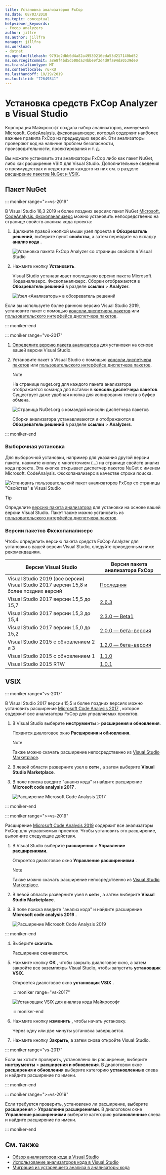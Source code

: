 ```yaml
---
title: Установка анализаторов FxCop
ms.date: 08/03/2018
ms.topic: conceptual
helpviewer_keywords:
- fxcop analyzers
author: jillre
ms.author: jillfra
manager: jillfra
ms.workload:
- dotnet
ms.openlocfilehash: 9791e2dbb6d4a82a49539216eda53d217140bd52
ms.sourcegitcommit: a8e8f4bd5d508da34bbe9f2d4d9fa94da0539de0
ms.translationtype: MT
ms.contentlocale: ru-RU
ms.lasthandoff: 10/19/2019
ms.locfileid: "72649341"
---
```

# <a name="install-fxcop-analyzers-in-visual-studio"></a>Установка средств FxCop Analyzer в Visual Studio

Корпорация Майкрософт создала набор анализаторов, именуемый [Microsoft. CodeAnalysis. фкскопанализерс](https://www.nuget.org/packages/Microsoft.CodeAnalysis.FxCopAnalyzers), который содержит наиболее важные правила FxCop из предыдущих версий. Эти анализаторы проверяют код на наличие проблем безопасности, производительности, проектирования и т. д.

Вы можете установить эти анализаторы FxCop либо как пакет NuGet, либо как расширение VSIX для Visual Studio. Дополнительные сведения о преимуществах и недостатках каждого из них см. в разделе [расширение пакетов NuGet и VSIX](roslyn-analyzers-overview.md#nuget-package-versus-vsix-extension).

## <a name="nuget-package"></a>Пакет NuGet

::: moniker range=">=vs-2019"

В Visual Studio 16,3 2019 и более поздних версиях пакет NuGet [Microsoft. CodeAnalysis. фкскопанализерс](https://www.nuget.org/packages/Microsoft.CodeAnalysis.FxCopAnalyzers) можно установить непосредственно на странице свойств анализа кода проекта:

1. Щелкните правой кнопкой мыши узел проекта в **Обозреватель решений**, выберите пункт **свойства**, а затем перейдите на вкладку **анализ кода** .

   ![Установка пакета FxCop Analyzer со страницы свойств в Visual Studio](media/install-fxcop-properties-page.png)

2. Нажмите кнопку **Установить**.

   Visual Studio устанавливает последнюю версию пакета Microsoft. Кодеанализерс. Фкскопанализерс. Сборки отображаются в **Обозреватель решений** в разделе **ссылки**  > **Analyzer**.

   ![Узел «Анализаторы» в обозреватель решений](media/solution-explorer-analyzers-node.png)

Если вы используете более раннюю версию Visual Studio 2019, установите пакет с помощью [консоли диспетчера пакетов](/nuget/quickstart/install-and-use-a-package-in-visual-studio#package-manager-console) или [пользовательского интерфейса диспетчера пакетов](/nuget/quickstart/install-and-use-a-package-in-visual-studio#package-manager-console).

::: moniker-end

::: moniker range="vs-2017"

1. [Определите версию пакета анализатора](#fxcopanalyzers-package-versions) для установки на основе вашей версии Visual Studio.

2. Установите пакет в Visual Studio с помощью [консоли диспетчера пакетов](/nuget/quickstart/install-and-use-a-package-in-visual-studio#package-manager-console) или [пользовательского интерфейса диспетчера пакетов](/nuget/quickstart/install-and-use-a-package-in-visual-studio#package-manager-console).

   > [!NOTE]
   > На странице nuget.org для каждого пакета анализатора отображается команда для вставки в **консоль диспетчера пакетов**. Существует даже удобная кнопка для копирования текста в буфер обмена.
   >
   > ![Страница NuGet.org с командой консоли диспетчера пакетов](media/nuget-package-manager-command.png)

   Сборки анализатора устанавливаются и отображаются в **Обозреватель решений** в разделе **ссылки** > **Analyzers**.

::: moniker-end

### <a name="custom-installation"></a>Выборочная установка

Для выборочной установки, например для указания другой версии пакета, нажмите кнопку с многоточием (...) на странице свойств анализ кода проекта. Эта кнопка открывает диспетчер пакетов NuGet с именем Microsoft. CodeAnalysis. Фкскопанализерс в качестве строки поиска.

![Установить пользовательский пакет анализаторов FxCop со страницы "Свойства" в Visual Studio](media/install-fxcop-properties-page-ellipsis.png)

> [!TIP]
> Определите [версию пакета анализатора](#fxcopanalyzers-package-versions) для установки на основе вашей версии Visual Studio. Пакет также можно установить из [пользовательского интерфейса диспетчера пакетов](/nuget/quickstart/install-and-use-a-package-in-visual-studio#package-manager-console).

### <a name="fxcopanalyzers-package-versions"></a>Версии пакетов Фкскопанализерс

Чтобы определить версию пакета средств FxCop Analyzer для установки в вашей версии Visual Studio, следуйте приведенным ниже рекомендациям.

| Версия Visual Studio | Версия пакета анализатора FxCop |
| - | - |
| Visual Studio 2019 (все версии)<br />Visual Studio 2017 версии 15,8 и более поздних версий | [Последняя](https://www.nuget.org/packages/Microsoft.CodeAnalysis.FxCopAnalyzers/) |
| Visual Studio 2017 версии 15,5 до 15,7 | [2.6.3](https://www.nuget.org/packages/Microsoft.CodeAnalysis.FxCopAnalyzers/2.6.3) |
| Visual Studio 2017 версии 15,3 до 15,4 | [2.3.0 — Beta1](https://www.nuget.org/packages/Microsoft.CodeAnalysis.FxCopAnalyzers/2.3.0-beta1) |
| Visual Studio 2017 версии 15,0 до 15,2 | [2.0.0 — бета-версия](https://www.nuget.org/packages/Microsoft.CodeAnalysis.FxCopAnalyzers/2.0.0-beta2) |
| Visual Studio 2015 с обновлением 2 и 3 | [1.2.0 — бета-версия](https://www.nuget.org/packages/Microsoft.CodeAnalysis.FxCopAnalyzers/1.2.0-beta2) |
| Visual Studio 2015 с обновлением 1 | [1.1.0](https://www.nuget.org/packages/Microsoft.CodeAnalysis.FxCopAnalyzers/1.1.0) |
| Visual Studio 2015 RTW | [1.0.1](https://www.nuget.org/packages/Microsoft.CodeAnalysis.FxCopAnalyzers/1.0.1) |

## <a name="vsix"></a>VSIX

::: moniker range="vs-2017"

В Visual Studio 2017 версии 15,5 и более поздних версиях можно установить расширение [Microsoft Code Analysis 2017](https://marketplace.visualstudio.com/items?itemName=VisualStudioPlatformTeam.MicrosoftCodeAnalysis2017) , которое содержит все анализаторы FxCop для управляемых проектов.

1. В Visual Studio выберите **инструменты** > **расширения и обновления**.

   Появится диалоговое окно **Расширения и обновления**.

   > [!NOTE]
   > Также можно скачать расширение непосредственно из [Visual Studio Marketplace](https://marketplace.visualstudio.com/items?itemName=VisualStudioPlatformTeam.MicrosoftCodeAnalysis2017).

2. В левой области разверните узел в **сети** , а затем выберите **Visual Studio Marketplace**.

3. В поле поиска введите "анализ кода" и найдите расширение **Microsoft code analysis 2017** .

   ![Расширение Microsoft Code Analysis 2017](media/extensions-and-updates-code-analysis.png)

::: moniker-end

::: moniker range=">=vs-2019"

Расширение [Microsoft Code Analysis 2019](https://marketplace.visualstudio.com/items?itemName=VisualStudioPlatformTeam.MicrosoftCodeAnalysis2019) содержит все анализаторы FxCop для управляемых проектов. Чтобы установить это расширение, выполните следующие действия.

1. В Visual Studio выберите **расширения** > **Управление расширениями**.

   Откроется диалоговое окно **Управление расширениями** .

   > [!NOTE]
   > Также можно скачать расширение непосредственно из [Visual Studio Marketplace](https://marketplace.visualstudio.com/items?itemName=VisualStudioPlatformTeam.MicrosoftCodeAnalysis2019).

2. В левой области разверните узел в **сети** , а затем выберите **Visual Studio Marketplace**.

3. В поле поиска введите "анализ кода" и найдите расширение **Microsoft code analysis 2019** .

   ![Расширение Microsoft Code Analysis 2019](media/manage-extensions-code-analysis.png)

::: moniker-end

4. Выберите **скачать**.

   Расширение скачивается.

5. Нажмите кнопку **ОК** , чтобы закрыть диалоговое окно, а затем закройте все экземпляры Visual Studio, чтобы запустить **установщик VSIX**.

   Откроется диалоговое окно **установщик VSIX** .

   ::: moniker range="vs-2017"

   ![Установщик VSIX для анализа кода Майкрософт](media/vsix-installer-code-analysis.png)

   ::: moniker-end

6. Нажмите кнопку **изменить** , чтобы начать установку.

   Через одну или две минуты установка завершается.

7. Нажмите кнопку **Закрыть**, а затем снова откройте Visual Studio.

::: moniker range="vs-2017"

Если вы хотите проверить, установлено ли расширение, выберите **инструменты**  > **расширения и обновления**. В диалоговом окне **расширения и обновления** выберите категорию **установленные** слева и найдите расширение по имени.

::: moniker-end

::: moniker range=">=vs-2019"

Если требуется проверить, установлено ли расширение, выберите **расширения**  > **Управление расширениями**. В диалоговом окне **Управление расширениями** выберите категорию **установленные** слева и найдите расширение по имени.

::: moniker-end

## <a name="see-also"></a>См. также

- [Обзор анализаторов кода в Visual Studio](../code-quality/roslyn-analyzers-overview.md)
- [Использование анализаторов кода в Visual Studio](../code-quality/use-roslyn-analyzers.md)
- [Миграция из устаревшего анализа в анализаторы кода](../code-quality/fxcop-analyzers.yml)
